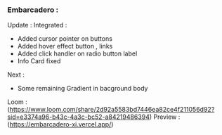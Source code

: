 ### Embarcadero :
Update : 
Integrated  :
-  Added cursor pointer on buttons
-  Added hover effect button , links
-  Added click handler on radio button label
-  Info Card fixed 

Next : 
- Some remaining Gradient in bacground body



Loom : (https://www.loom.com/share/2d92a5583bd7446ea82ce4f211056d92?sid=e3374a96-b43c-4a3c-bc52-a84219486394)
Preview : (https://embarcadero-xi.vercel.app/)
